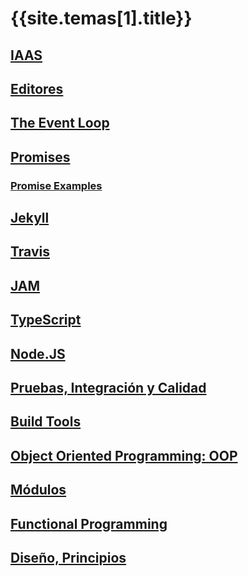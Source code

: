 # {{site.temas[1].title}}

## [IAAS](iaas)

## [Editores](editors)

## [The Event Loop](event-loop)

## [Promises](promises)

### [Promise Examples](promise-examples)

## [Jekyll](jekyll)

## [Travis](travis)

## [JAM](jam)

## [TypeScript](typescript)

## [Node.JS](node)

## [Pruebas, Integración y Calidad](pruebas)

## [Build Tools](build-tools)

## [Object Oriented Programming: OOP](oop)

## [Módulos](modulos)

## [Functional Programming](functional)

## [Diseño, Principios](design)

